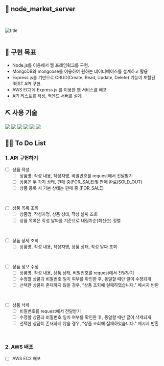 ## 🛒 node_market_server

<br />

![title](https://online.spartacodingclub.kr/v2/assets/icons/logo-active.png)  
<br />

## 🎈 구현 목표

- Node.js를 이용해서 웹 프레임워크를 구현.
- MongoDB와 mongoose를 이용하여 원하는 데이터베이스를 설계하고 활용
- Express.js를 기반으로 CRUD(Create, Read, Update, Delete) 기능이 포함된 REST API 구현.
- AWS EC2에 Express.js 를 이용한 웹 서비스를 배포
- API 리스트를 작성, 백엔드 서버를 설계

## ⛏ 사용 기술

<img src="https://img.shields.io/badge/node.js-339933?style=for-the-badge&logo=Node.js&logoColor=white">
<img src="https://img.shields.io/badge/javascript-F7DF1E?style=for-the-badge&logo=javascript&logoColor=black">
<img src="https://img.shields.io/badge/express-000000?style=for-the-badge&logo=express&logoColor=white">
<img src="https://img.shields.io/badge/mongoDB-47A248?style=for-the-badge&logo=MongoDB&logoColor=white">
<img src="https://img.shields.io/badge/github-181717?style=for-the-badge&logo=github&logoColor=white">
<img src="https://img.shields.io/badge/git-F05032?style=for-the-badge&logo=git&logoColor=white">

## 🙋‍♀️ To Do List

### 1. API 구현하기

- [ ] 상품 작성
  - [ ] 상품명, 작성 내용, 작성자명, 비밀번호를 request에서 전달받기
  - [ ] 상품은 두 가지 상태, 판매 중(FOR_SALE)및 판매 완료(SOLD_OUT)
  - [ ] 상품 등록 시 기본 상태는 판매 중 (FOR_SALE)

<br />

- [ ] 상품 목록 조회
  - [ ] 상품명, 작성자명, 상품 상태, 작성 날짜 조회
  - [ ] 상품 목록은 작성 날짜를 기준으로 내림차순(최신순) 정렬

<br />

- [ ] 상품 상세 조회
  - [ ] 상품명, 작성 내용, 작성자명, 상품 상태, 작성 날짜 조회

<br />

- [ ] 상품 정보 수정
  - [ ] 상품명, 작성 내용, 상품 상태, 비밀번호를 request에서 전달받기
  - [ ] 수정할 상품과 비밀번호 일치 여부를 확인한 후, 동일할 때만 글이 수정되게
  - [ ] 선택한 상품이 존재하지 않을 경우, “상품 조회에 실패하였습니다." 메시지 반환

<br />

- [ ] 상품 삭제
  - [ ] 비밀번호를 request에서 전달받기
  - [ ] 수정할 상품과 비밀번호 일치 여부를 확인한 후, 동일할 때만 글이 삭제되게
  - [ ] 선택한 상품이 존재하지 않을 경우, “상품 조회에 실패하였습니다." 메시지 반환

<br />

### 2. AWS 배포

- [ ] AWS EC2 배포

